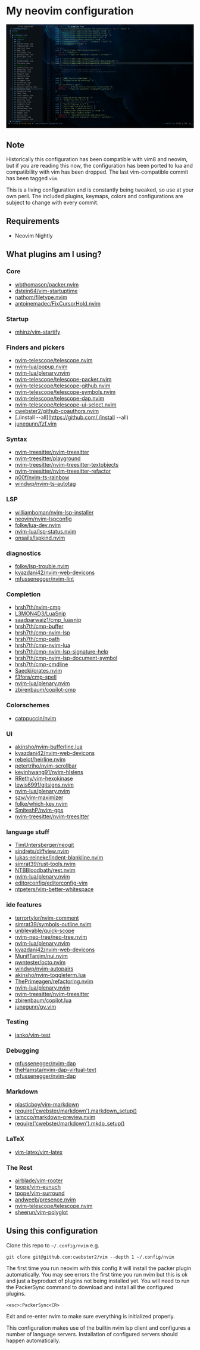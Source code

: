 # My neovim configuration

![image](https://raw.githubusercontent.com/cwebster2/vim/nvim-lua/.images/screenshot.png)

## Note
Historically this configuration has been compatible with vim8 and neovim, but if you are
reading this now, the configuration has been ported to lua and compatibility
with vim has been dropped.  The last vim-compatible commit has been tagged `vim`.

This is a living configuration and is constantly being tweaked, so use at your
own peril.  The included plugins, keymaps, colors and configurations are subject
to change with every commit.

## Requirements

- Neovim Nightly

## What plugins am I using?

### Core
 - [wbthomason/packer.nvim](https://github.com/wbthomason/packer.nvim)
 - [dstein64/vim-startuptime](https://github.com/dstein64/vim-startuptime)
 - [nathom/filetype.nvim](https://github.com/nathom/filetype.nvim)
 - [antoinemadec/FixCursorHold.nvim](https://github.com/antoinemadec/FixCursorHold.nvim)

### Startup
 - [mhinz/vim-startify](https://github.com/mhinz/vim-startify)

### Finders and pickers
 - [nvim-telescope/telescope.nvim](https://github.com/nvim-telescope/telescope.nvim)
 - [nvim-lua/popup.nvim](https://github.com/nvim-lua/popup.nvim)
 - [nvim-lua/plenary.nvim](https://github.com/nvim-lua/plenary.nvim)
 - [nvim-telescope/telescope-packer.nvim](https://github.com/nvim-telescope/telescope-packer.nvim)
 - [nvim-telescope/telescope-github.nvim](https://github.com/nvim-telescope/telescope-github.nvim)
 - [nvim-telescope/telescope-symbols.nvim](https://github.com/nvim-telescope/telescope-symbols.nvim)
 - [nvim-telescope/telescope-dap.nvim](https://github.com/nvim-telescope/telescope-dap.nvim)
 - [nvim-telescope/telescope-ui-select.nvim](https://github.com/nvim-telescope/telescope-ui-select.nvim)
 - [cwebster2/github-coauthors.nvim](https://github.com/cwebster2/github-coauthors.nvim)
 - [./install --all](https://github.com/./install --all)
 - [junegunn/fzf.vim](https://github.com/junegunn/fzf.vim)

### Syntax
 - [nvim-treesitter/nvim-treesitter](https://github.com/nvim-treesitter/nvim-treesitter)
 - [nvim-treesitter/playground](https://github.com/nvim-treesitter/playground)
 - [nvim-treesitter/nvim-treesitter-textobjects](https://github.com/nvim-treesitter/nvim-treesitter-textobjects)
 - [nvim-treesitter/nvim-treesitter-refactor](https://github.com/nvim-treesitter/nvim-treesitter-refactor)
 - [p00f/nvim-ts-rainbow](https://github.com/p00f/nvim-ts-rainbow)
 - [windwp/nvim-ts-autotag](https://github.com/windwp/nvim-ts-autotag)

### LSP
 - [williamboman/nvim-lsp-installer](https://github.com/williamboman/nvim-lsp-installer)
 - [neovim/nvim-lspconfig](https://github.com/neovim/nvim-lspconfig)
 - [folke/lua-dev.nvim](https://github.com/folke/lua-dev.nvim)
 - [nvim-lua/lsp-status.nvim](https://github.com/nvim-lua/lsp-status.nvim)
 - [onsails/lspkind.nvim](https://github.com/onsails/lspkind.nvim)

### diagnostics
 - [folke/lsp-trouble.nvim](https://github.com/folke/lsp-trouble.nvim)
 - [kyazdani42/nvim-web-devicons](https://github.com/kyazdani42/nvim-web-devicons)
 - [mfussenegger/nvim-lint](https://github.com/mfussenegger/nvim-lint)

### Completion
 - [hrsh7th/nvim-cmp](https://github.com/hrsh7th/nvim-cmp)
 - [L3MON4D3/LuaSnip](https://github.com/L3MON4D3/LuaSnip)
 - [saadparwaiz1/cmp_luasnip](https://github.com/saadparwaiz1/cmp_luasnip)
 - [hrsh7th/cmp-buffer](https://github.com/hrsh7th/cmp-buffer)
 - [hrsh7th/cmp-nvim-lsp](https://github.com/hrsh7th/cmp-nvim-lsp)
 - [hrsh7th/cmp-path](https://github.com/hrsh7th/cmp-path)
 - [hrsh7th/cmp-nvim-lua](https://github.com/hrsh7th/cmp-nvim-lua)
 - [hrsh7th/cmp-nvim-lsp-signature-help](https://github.com/hrsh7th/cmp-nvim-lsp-signature-help)
 - [hrsh7th/cmp-nvim-lsp-document-symbol](https://github.com/hrsh7th/cmp-nvim-lsp-document-symbol)
 - [hrsh7th/cmp-cmdline](https://github.com/hrsh7th/cmp-cmdline)
 - [Saecki/crates.nvim](https://github.com/Saecki/crates.nvim)
 - [f3fora/cmp-spell](https://github.com/f3fora/cmp-spell)
 - [nvim-lua/plenary.nvim](https://github.com/nvim-lua/plenary.nvim)
 - [zbirenbaum/copilot-cmp](https://github.com/zbirenbaum/copilot-cmp)

### Colorschemes
 - [catppuccin/nvim](https://github.com/catppuccin/nvim)

### UI
 - [akinsho/nvim-bufferline.lua](https://github.com/akinsho/nvim-bufferline.lua)
 - [kyazdani42/nvim-web-devicons](https://github.com/kyazdani42/nvim-web-devicons)
 - [rebelot/heirline.nvim](https://github.com/rebelot/heirline.nvim)
 - [petertriho/nvim-scrollbar](https://github.com/petertriho/nvim-scrollbar)
 - [kevinhwang91/nvim-hlslens](https://github.com/kevinhwang91/nvim-hlslens)
 - [RRethy/vim-hexokinase](https://github.com/RRethy/vim-hexokinase)
 - [lewis6991/gitsigns.nvim](https://github.com/lewis6991/gitsigns.nvim)
 - [nvim-lua/plenary.nvim](https://github.com/nvim-lua/plenary.nvim)
 - [szw/vim-maximizer](https://github.com/szw/vim-maximizer)
 - [folke/which-key.nvim](https://github.com/folke/which-key.nvim)
 - [SmiteshP/nvim-gps](https://github.com/SmiteshP/nvim-gps)
 - [nvim-treesitter/nvim-treesitter](https://github.com/nvim-treesitter/nvim-treesitter)

### language stuff
 - [TimUntersberger/neogit](https://github.com/TimUntersberger/neogit)
 - [sindrets/diffview.nvim](https://github.com/sindrets/diffview.nvim)
 - [lukas-reineke/indent-blankline.nvim](https://github.com/lukas-reineke/indent-blankline.nvim)
 - [simrat39/rust-tools.nvim](https://github.com/simrat39/rust-tools.nvim)
 - [NTBBloodbath/rest.nvim](https://github.com/NTBBloodbath/rest.nvim)
 - [nvim-lua/plenary.nvim](https://github.com/nvim-lua/plenary.nvim)
 - [editorconfig/editorconfig-vim](https://github.com/editorconfig/editorconfig-vim)
 - [ntpeters/vim-better-whitespace](https://github.com/ntpeters/vim-better-whitespace)

### ide features
 - [terrortylor/nvim-comment](https://github.com/terrortylor/nvim-comment)
 - [simrat39/symbols-outline.nvim](https://github.com/simrat39/symbols-outline.nvim)
 - [unblevable/quick-scope](https://github.com/unblevable/quick-scope)
 - [nvim-neo-tree/neo-tree.nvim](https://github.com/nvim-neo-tree/neo-tree.nvim)
 - [nvim-lua/plenary.nvim](https://github.com/nvim-lua/plenary.nvim)
 - [kyazdani42/nvim-web-devicons](https://github.com/kyazdani42/nvim-web-devicons)
 - [MunifTanjim/nui.nvim](https://github.com/MunifTanjim/nui.nvim)
 - [pwntester/octo.nvim](https://github.com/pwntester/octo.nvim)
 - [windwp/nvim-autopairs](https://github.com/windwp/nvim-autopairs)
 - [akinsho/nvim-toggleterm.lua](https://github.com/akinsho/nvim-toggleterm.lua)
 - [ThePrimeagen/refactoring.nvim](https://github.com/ThePrimeagen/refactoring.nvim)
 - [nvim-lua/plenary.nvim](https://github.com/nvim-lua/plenary.nvim)
 - [nvim-treesitter/nvim-treesitter](https://github.com/nvim-treesitter/nvim-treesitter)
 - [zbirenbaum/copilot.lua](https://github.com/zbirenbaum/copilot.lua)
 - [junegunn/gv.vim](https://github.com/junegunn/gv.vim)

### Testing
 - [janko/vim-test](https://github.com/janko/vim-test)

### Debugging
 - [mfussenegger/nvim-dap](https://github.com/mfussenegger/nvim-dap)
 - [theHamsta/nvim-dap-virtual-text](https://github.com/theHamsta/nvim-dap-virtual-text)
 - [mfussenegger/nvim-dap](https://github.com/mfussenegger/nvim-dap)

### Markdown
 - [plasticboy/vim-markdown](https://github.com/plasticboy/vim-markdown)
 - [require('cwebster/markdown').markdown_setup()](https://github.com/require('cwebster/markdown').markdown_setup())
 - [iamcco/markdown-preview.nvim](https://github.com/iamcco/markdown-preview.nvim)
 - [require('cwebster/markdown').mkdp_setup()](https://github.com/require('cwebster/markdown').mkdp_setup())

### LaTeX
 - [vim-latex/vim-latex](https://github.com/vim-latex/vim-latex)

### The Rest
 - [airblade/vim-rooter](https://github.com/airblade/vim-rooter)
 - [tpope/vim-eunuch](https://github.com/tpope/vim-eunuch)
 - [tpope/vim-surround](https://github.com/tpope/vim-surround)
 - [andweeb/presence.nvim](https://github.com/andweeb/presence.nvim)
 - [nvim-telescope/telescope.nvim](https://github.com/nvim-telescope/telescope.nvim)
 - [sheerun/vim-polyglot](https://github.com/sheerun/vim-polyglot)

## Using this configuration

Clone this repo to `~/.config/nvim` e.g.

    git clone git@github.com:cwebster2/vim --depth 1 ~/.config/nvim

The first time you run neovim with this config it will install the packer plugin
automatically.  You may see errors the first time you run nvim but this is ok and
just a byproduct of plugins not being installed yet.
You will need to run the PackerSync command to download and install
all the configured plugins.

    <esc>:PackerSync<CR>

Exit and re-enter nvim to make sure everything is initialized properly.

This configuration makes use of the builtin nvim lsp client and configures a number
of language servers. Installation of configured servers should happen automatically. 


